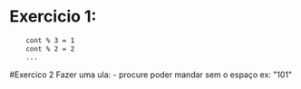 


# Exercicio 1:
```sh
    cont % 3 = 1
    cont % 2 = 2
    ...
```

#Exercico 2
    Fazer uma ula:
    - procure poder mandar sem o espaço ex: "101"
